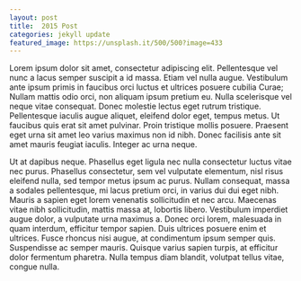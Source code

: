 ```yaml
---
layout: post
title:  2015 Post
categories: jekyll update
featured_image: https://unsplash.it/500/500?image=433
---
```


Lorem ipsum dolor sit amet, consectetur adipiscing elit. Pellentesque vel nunc a lacus semper suscipit a id massa. Etiam vel nulla augue. Vestibulum ante ipsum primis in faucibus orci luctus et ultrices posuere cubilia Curae; Nullam mattis odio orci, non aliquam ipsum pretium eu. Nulla scelerisque vel neque vitae consequat. Donec molestie lectus eget rutrum tristique. Pellentesque iaculis augue aliquet, eleifend dolor eget, tempus metus. Ut faucibus quis erat sit amet pulvinar. Proin tristique mollis posuere. Praesent eget urna sit amet leo varius maximus non id nibh. Donec facilisis ante sit amet mauris feugiat iaculis. Integer ac urna neque.

Ut at dapibus neque. Phasellus eget ligula nec nulla consectetur luctus vitae nec purus. Phasellus consectetur, sem vel vulputate elementum, nisl risus eleifend nulla, sed tempor metus ipsum ac purus. Nullam consequat, massa a sodales pellentesque, mi lacus pretium orci, in varius dui dui eget nibh. Mauris a sapien eget lorem venenatis sollicitudin et nec arcu. Maecenas vitae nibh sollicitudin, mattis massa at, lobortis libero. Vestibulum imperdiet augue dolor, a vulputate urna maximus a. Donec orci lorem, malesuada in quam interdum, efficitur tempor sapien. Duis ultrices posuere enim et ultrices. Fusce rhoncus nisi augue, at condimentum ipsum semper quis. Suspendisse ac semper mauris. Quisque varius sapien turpis, at efficitur dolor fermentum pharetra. Nulla tempus diam blandit, volutpat tellus vitae, congue nulla.
